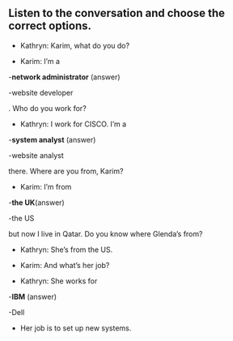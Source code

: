 ## Listen to the conversation and choose the correct options.

- Kathryn:  Karim, what do you do?

- Karim: I’m a

-**network administrator** (answer)

-website developer

. Who do you work for?

- Kathryn: I work for CISCO. I’m a

-**system analyst** (answer)

-website analyst

there. Where are you from, Karim?

- Karim: I’m from

-**the UK**(answer)

-the US

but now I live in Qatar. Do you know where Glenda’s from?

- Kathryn: She’s from the US.

- Karim: And what’s her job?

- Kathryn: She works for

-**IBM** (answer)

-Dell

- Her job is to set up new systems.
